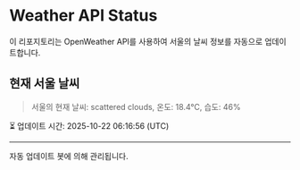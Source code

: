 
# Weather API Status

이 리포지토리는 OpenWeather API를 사용하여 서울의 날씨 정보를 자동으로 업데이트합니다.

## 현재 서울 날씨
> 서울의 현재 날씨: scattered clouds, 온도: 18.4°C, 습도: 46%

⏳ 업데이트 시간: 2025-10-22 06:16:56 (UTC)

---
자동 업데이트 봇에 의해 관리됩니다.
